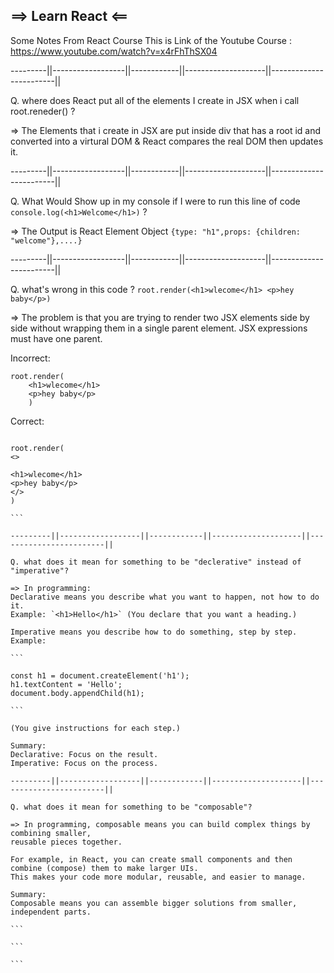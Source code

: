 ## ==> Learn React <==

Some Notes From React Course
This is Link of the Youtube Course : https://www.youtube.com/watch?v=x4rFhThSX04

---------||------------------||------------||--------------------||------------------------||

Q. where does React put all of the elements I create in JSX when i call root.reneder() ?

=> The Elements that i create in JSX are put inside div that has a root id and
converted into a virtural DOM & React compares the real DOM then updates it.

---------||------------------||------------||--------------------||------------------------||

Q. What Would Show up in my console if I were to run this line of code `console.log(<h1>Welcome</h1>)` ?

=> The Output is React Element Object
`{type: "h1",props: {children: "welcome"},....}`

---------||------------------||------------||--------------------||------------------------||

Q. what's wrong in this code ?
`root.render(<h1>wlecome</h1> <p>hey baby</p>)`

=> The problem is that you are trying to render two JSX elements
side by side without wrapping them in a single parent element. JSX expressions must have one parent.

Incorrect:

```
root.render(
    <h1>wlecome</h1>
    <p>hey baby</p>
    )
```

Correct:

````

root.render(
<>

<h1>wlecome</h1>
<p>hey baby</p>
</>
)

```

---------||------------------||------------||--------------------||------------------------||

Q. what does it mean for something to be "declerative" instead of "imperative"?

=> In programming:
Declarative means you describe what you want to happen, not how to do it.
Example: `<h1>Hello</h1>` (You declare that you want a heading.)

Imperative means you describe how to do something, step by step.
Example:

```

const h1 = document.createElement('h1');
h1.textContent = 'Hello';
document.body.appendChild(h1);

```

(You give instructions for each step.)

Summary:
Declarative: Focus on the result.
Imperative: Focus on the process.

---------||------------------||------------||--------------------||------------------------||

Q. what does it mean for something to be "composable"?

=> In programming, composable means you can build complex things by combining smaller,
reusable pieces together.

For example, in React, you can create small components and then combine (compose) them to make larger UIs.
This makes your code more modular, reusable, and easier to manage.

Summary:
Composable means you can assemble bigger solutions from smaller, independent parts.

```

```

```
````
